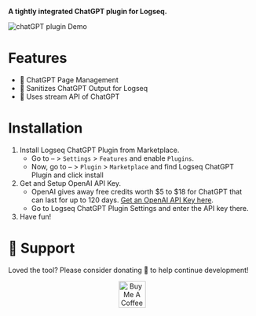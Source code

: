 **A tightly integrated ChatGPT plugin for Logseq.**

![chatGPT plugin Demo](https://user-images.githubusercontent.com/49021233/226954450-230185c7-f9ea-4a8f-bda1-0d29cf550ba4.gif)

# Features
- 📄 ChatGPT Page Management
- 🐾 Sanitizes ChatGPT Output for Logseq
- 🚀 Uses stream API of ChatGPT

# Installation
1. Install Logseq ChatGPT Plugin from Marketplace.
   * Go to `⋯` > `Settings` > `Features` and enable `Plugins`.
   * Now, go to `⋯` > `Plugin` > `Marketplace` and find Logseq ChatGPT Plugin and click install
2. Get and Setup OpenAI API Key.
   * OpenAI gives away free credits worth $5 to $18 for ChatGPT that can last for up to 120 days. [Get an OpenAI API Key here](https://openai.com/api/).
   * Go to Logseq ChatGPT Plugin Settings and enter the API key there.
3. Have fun!

# 🙏 Support
Loved the tool? Please consider donating 💸 to help continue development!<br/>
<p align="center">
<a href="https://www.buymeacoffee.com/debanjandhar12" target="_blank"><img src="https://cdn.buymeacoffee.com/buttons/v2/default-orange.png" alt="Buy Me A Coffee" height="55" style="border-radius:1px" />
</p>

